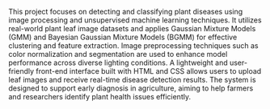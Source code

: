 This project focuses on detecting and classifying plant diseases using image processing and unsupervised machine learning techniques.
It utilizes real-world plant leaf image datasets and applies Gaussian Mixture Models (GMM) and Bayesian Gaussian Mixture Models (BGMM) 
for effective clustering and feature extraction. Image preprocessing techniques such as color normalization and segmentation are used 
to enhance model performance across diverse lighting conditions. A lightweight and user-friendly front-end interface built with HTML 
and CSS allows users to upload leaf images and receive real-time disease detection results. The system is  designed to support early 
diagnosis in agriculture, aiming to help farmers and researchers identify plant health issues efficiently.
